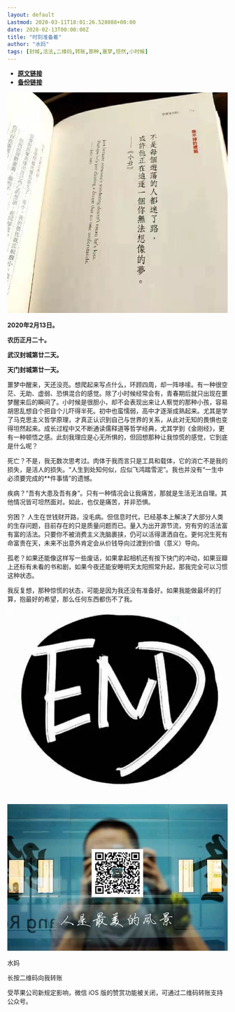 ```yaml
---
layout: default
Lastmod: 2020-03-11T18:01:26.528088+00:00
date: 2020-02-13T00:00:00Z
title: "时刻准备着"
author: "水妈"
tags: [封城,活法,二维码,转账,那种,噩梦,坦然,小时候]
---
```


* [**原文链接**](https://mp.weixin.qq.com/s/4oOymFiLSRwbqsc1-feG1w)
* [**备份链接**](http://archive.ph/jsYk9)


  

![](/images/post/dc8a860c52011b41f37b8e66b1b85706.jpg)

  

**2020年2月13日。**

**农历正月二十。**

**武汉封城第廿二天。**

**天门封城第廿一天。**

  

  

  

噩梦中醒来，天还没亮。想爬起来写点什么，环顾四周，却一阵哆嗦。有一种很空茫、无助、虚弱、恐惧混合的感觉。除了小时候经常会有，青春期后就只出现在噩梦醒来后的瞬间了。小时候是很胆小，却不会表现出来让人察觉的那种小孩，容易胡思乱想自个把自个儿吓得半死。初中也蛮懦弱，高中才逐渐成熟起来。尤其是学了马克思主义哲学原理，才真正认识到自己与世界的关系，从此对无知的畏惧也变得坦然起来。成长过程中又不断通读儒释道等哲学经典，尤其学到《金刚经》，更有一种顿悟之感。此刻我理应是心无所惧的，但回想那种让我惊慌的感觉，它到底是什么呢？

  

死亡？不是，我无数次思考过。肉体于我而言只是工具和载体，它的消亡不是我的损失，是活人的损失。“人生到处知何似，应似飞鸿踏雪泥”。我也并没有“一生中必须要完成的\*\*件事情”的遗憾。

  

疾病？“吾有大患及吾有身”。只有一种情况会让我痛苦，那就是生活无法自理。其他情况皆可坦然面对。如此，也仅是痛苦，并非恐惧。

  

穷困？ 人生在世钱财开路，没毛病。但信息时代，已经基本上解决了大部分人类的生存问题，目前存在的只是质量问题而已。量入为出开源节流，穷有穷的活法富有富的活法。只要你不被消费主义洗脑裹挟，仍可以活得潇洒自在。更何况生死有命富贵在天，未来不出意外肯定会从价钱导向过渡到价值（意义）导向。

  

孤老？如果还能像这样写一些废话，如果拿起相机还有按下快门的冲动，如果豆瓣上还标有未看的书和剧，如果今夜还能安睡明天太阳照常升起，那我完全可以习惯这种状态。

  

我反复想，那种惊慌的状态，可能是因为我还没有准备好。如果我能做最坏的打算，抱最好的希望，那么任何东西都伤不了我。

  

  

  

![](/images/post/9daf4590a421c18bd45a6af2f037ad73.jpg)

  

![](/images/post/3c010066f574bffaa86f402a6dbd0d77.jpg)

  

水妈

长按二维码向我转账

受苹果公司新规定影响，微信 iOS 版的赞赏功能被关闭，可通过二维码转账支持公众号。

